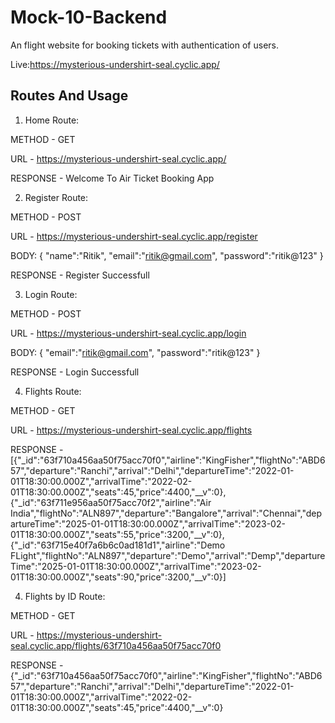 # Mock-10-Backend

An flight website for booking tickets with authentication of users.

Live:https://mysterious-undershirt-seal.cyclic.app/

## Routes And Usage

1. Home Route:

METHOD - GET

URL - https://mysterious-undershirt-seal.cyclic.app/

RESPONSE - Welcome To Air Ticket Booking App


2. Register Route:

METHOD - POST

URL - https://mysterious-undershirt-seal.cyclic.app/register

BODY:
{
  "name":"Ritik",
  "email":"ritik@gmail.com",
  "password":"ritik@123"
}


RESPONSE - Register Successfull

3. Login Route:

METHOD - POST

URL - https://mysterious-undershirt-seal.cyclic.app/login

BODY:
{
  "email":"ritik@gmail.com",
  "password":"ritik@123"
}

RESPONSE - Login Successfull

4. Flights Route:

METHOD - GET

URL - https://mysterious-undershirt-seal.cyclic.app/flights

RESPONSE - [{"_id":"63f710a456aa50f75acc70f0","airline":"KingFisher","flightNo":"ABD657","departure":"Ranchi","arrival":"Delhi","departureTime":"2022-01-01T18:30:00.000Z","arrivalTime":"2022-02-01T18:30:00.000Z","seats":45,"price":4400,"__v":0},{"_id":"63f711e956aa50f75acc70f2","airline":"Air India","flightNo":"ALN897","departure":"Bangalore","arrival":"Chennai","departureTime":"2025-01-01T18:30:00.000Z","arrivalTime":"2023-02-01T18:30:00.000Z","seats":55,"price":3200,"__v":0},{"_id":"63f715e40f7a6b6c0ad181d1","airline":"Demo FLight","flightNo":"ALN897","departure":"Demo","arrival":"Demp","departureTime":"2025-01-01T18:30:00.000Z","arrivalTime":"2023-02-01T18:30:00.000Z","seats":90,"price":3200,"__v":0}]

4. Flights by ID Route:

METHOD - GET

URL - https://mysterious-undershirt-seal.cyclic.app/flights/63f710a456aa50f75acc70f0

RESPONSE - {"_id":"63f710a456aa50f75acc70f0","airline":"KingFisher","flightNo":"ABD657","departure":"Ranchi","arrival":"Delhi","departureTime":"2022-01-01T18:30:00.000Z","arrivalTime":"2022-02-01T18:30:00.000Z","seats":45,"price":4400,"__v":0}


